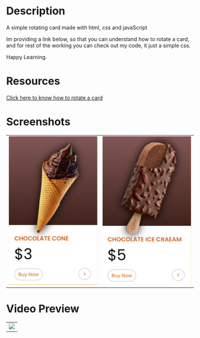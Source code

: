 <h1>Description</h1>
<p>A simple rotating card made with html, css and javaScript</p>
<p>Im providing a link below, so that you can understand how to rotate a card, and for rest of the working you can check out my code, it just a simple css.</p>
<p>Happy Learning.</p>
<h1>Resources</h1>
 
<p><a href="https://www.w3schools.com/howto/howto_css_flip_card.asp">Click here to know how to rotate a card</a></p>
<h1>Screenshots</h1>
<table>
<tr>
    <td><img src="./front.png" width=300/></td>
    <td><img src="./back.png" width=300/></td>
</tr>


</table>
<h1>Video Preview</h1>
<table>
<tr>
    <td>
        <img src="./project gif.gif" width=300 >
    </td>
</tr>

</table>